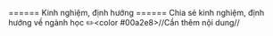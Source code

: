 ====== Kinh nghiệm, định hướng ======
Chia sẻ kinh nghiệm, định hướng về ngành học
✏️<color #00a2e8>//Cần thêm nội dung//</color>
